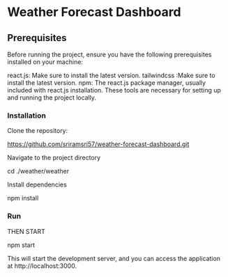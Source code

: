 # Weather Forecast Dashboard

## Prerequisites

Before running the project, ensure you have the following prerequisites installed on your machine:

react.js: Make sure to install the latest version.
tailwindcss :Make sure to install the latest version.
npm: The react.js package manager, usually included with react.js installation.
These tools are necessary for setting up and running the project locally. 

### Installation

Clone the repository:

https://github.com/sriramsri57/weather-forecast-dashboard.git

Navigate to the project directory

cd ./weather/weather

Install dependencies

npm install 

### Run

THEN START

npm start

This will start the development server, and you can access the application at http://localhost:3000.



